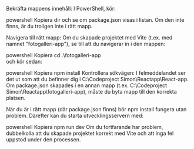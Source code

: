 Bekräfta mappens innehåll:
I PowerShell, kör:

powershell
Kopiera
dir
och se om package.json visas i listan. Om den inte finns, är du troligen inte i rätt mapp.

Navigera till rätt mapp:
Om du skapade projektet med Vite (t.ex. med namnet "fotogalleri-app"), se till att du navigerar in i den mappen:

powershell
Kopiera
cd .\fotogalleri-app\
och kör sedan:

powershell
Kopiera
npm install
Kontrollera sökvägen:
I felmeddelandet ser det ut som att du befinner dig i C:\Codeproject Simon\Reactapp\React-app. Om package.json skapades i en annan mapp (t.ex. C:\Codeproject Simon\Reactapp\fotogalleri-app), måste du byta mapp till den korrekta platsen.

När du är i rätt mapp (där package.json finns) bör npm install fungera utan problem. Därefter kan du starta utvecklingsservern med:

powershell
Kopiera
npm run dev
Om du fortfarande har problem, dubbelkolla att du skapade projektet korrekt med Vite och att inga fel uppstod under den processen.